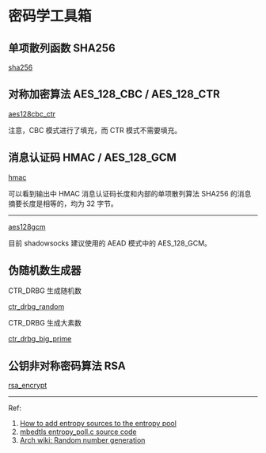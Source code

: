 # 密码学工具箱

## 单项散列函数 SHA256

[sha256](../src/libmbedtls/sha256.c ':include')

## 对称加密算法 AES_128_CBC / AES_128_CTR

[aes128cbc_ctr](../src/libmbedtls/aes128cbc_ctr.c ':include')

注意，CBC 模式进行了填充，而 CTR 模式不需要填充。

## 消息认证码 HMAC / AES_128_GCM

[hmac](../src/libmbedtls/hmac.c ':include')

可以看到输出中 HMAC 消息认证码长度和内部的单项散列算法 SHA256 的消息摘要长度是相等的，均为 32 字节。

---

[aes128gcm](../src/libmbedtls/aes128gcm.c ':include')

目前 shadowsocks 建议使用的 AEAD 模式中的 AES_128_GCM。

## 伪随机数生成器

CTR_DRBG 生成随机数

[ctr_drbg_random](../src/libmbedtls/ctr_drbg_random.c ':include')

CTR_DRBG 生成大素数

[ctr_drbg_big_prime](../src/libmbedtls/ctr_drbg_big_prime.c ':include')

## 公钥非对称密码算法 RSA

[rsa_encrypt](../src/libmbedtls/rsa_encrypt.c ':include')

---

Ref:

1. [How to add entropy sources to the entropy pool](https://tls.mbed.org/kb/how-to/add-entropy-sources-to-entropy-pool)
2. [mbedtls entropy_poll.c source code](https://github.com/ARMmbed/mbedtls/blob/55a4d938d055a44cdac6baab1b62d1dcc804da0a/library/entropy_poll.c)
3. [Arch wiki: Random number generation](https://wiki.archlinux.org/title/Random_number_generation)
